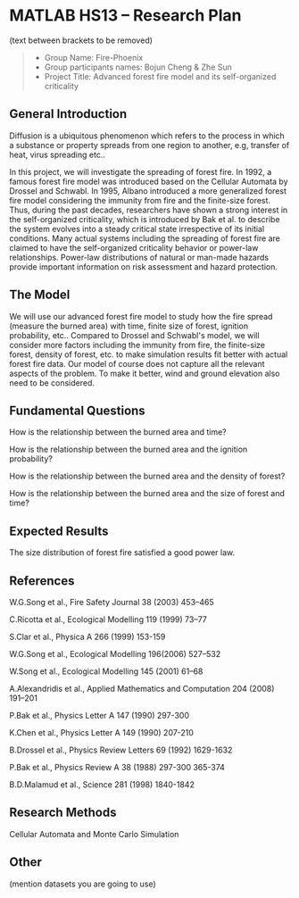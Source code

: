 # MATLAB HS13 – Research Plan
(text between brackets to be removed)

> * Group Name: Fire-Phoenix
> * Group participants names: Bojun Cheng & Zhe Sun
> * Project Title: Advanced forest fire model and its self-organized criticality

## General Introduction

Diffusion is a ubiquitous phenomenon which refers to the process in which a substance or property spreads from one region to another, e.g, transfer of heat, virus spreading etc..

In this project, we will investigate the spreading of forest fire. In 1992, a famous forest fire model was introduced based on the Cellular Automata by Drossel and Schwabl. In 1995, Albano introduced a more generalized forest fire model considering the immunity from fire and the finite-size forest. Thus, during the past decades, researchers have shown a strong interest in the self-organized criticality, which is introduced by Bak et al. to describe the system evolves into a steady critical state irrespective of its initial conditions. Many actual systems including the spreading of forest fire are claimed to have the self-organized criticality behavior or power-law relationships. Power-law distributions of natural or man-made hazards provide important information on risk assessment and hazard protection.


## The Model

We will use our advanced forest fire model to study how the fire spread (measure the burned area) with time, finite size of forest, ignition probability, etc.. Compared to Drossel and Schwabl's model, we will consider more factors including the immunity from fire, the finite-size forest, density of forest, etc. to make simulation results fit better with actual forest fire data. Our model of course does not capture all the relevant aspects of the problem. To make it better, wind and ground elevation also need to be considered.


## Fundamental Questions

How is the relationship between the burned area and time?

How is the relationship between the burned area and the ignition probability?

How is the relationship between the burned area and the density of forest?

How is the relationship between the burned area and the size of forest and time?


## Expected Results

The size distribution of forest fire satisfied a good power law.


## References 

W.G.Song et al., Fire Safety Journal 38 (2003) 453–465

C.Ricotta et al., Ecological Modelling 119 (1999) 73–77

S.Clar et al., Physica A 266 (1999) 153-159

W.G.Song et al., Ecological Modelling 196(2006) 527–532

W.Song et al., Ecological Modelling 145 (2001) 61–68

A.Alexandridis et al., Applied Mathematics and Computation 204 (2008) 191–201

P.Bak et al., Physics Letter A 147 (1990) 297-300

K.Chen et al., Physics Letter A 149 (1990) 207-210

B.Drossel et al., Physics Review Letters 69 (1992) 1629-1632

P.Bak et al., Physics Review A 38 (1988) 297-300 365-374

B.D.Malamud et al., Science 281 (1998) 1840-1842


## Research Methods

Cellular Automata and Monte Carlo Simulation


## Other

(mention datasets you are going to use)

